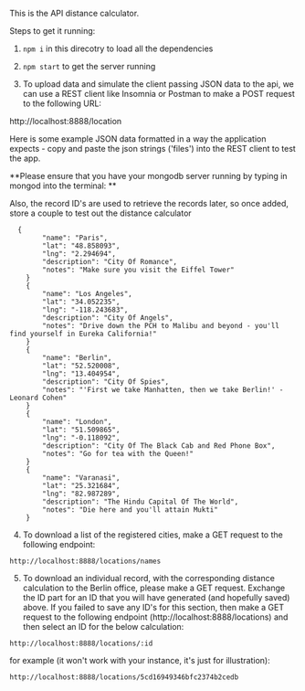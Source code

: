 This is the API distance calculator.

Steps to get it running:

1. `npm i` in this direcotry to load all the dependencies

2. `npm start` to get the server running

3. To upload data and simulate the client passing JSON data to the api, we can use a REST client like Insomnia or Postman to make a POST request to the following URL:

  http://localhost:8888/location

Here is some example JSON data formatted in a way the application expects - copy and paste the json strings ('files') into the REST client to test the app.

**Please ensure that you have your mongodb server running by typing in mongod into the terminal: **

Also, the record ID's are used to retrieve the records later, so once added, store a couple to test out the distance calculator

```
  {
		"name": "Paris",
		"lat": "48.858093",
		"lng": "2.294694",
		"description": "City Of Romance",
		"notes": "Make sure you visit the Eiffel Tower"
	}
	{
		"name": "Los Angeles",
		"lat": "34.052235",
		"lng": "-118.243683",
		"description": "City Of Angels",
		"notes": "Drive down the PCH to Malibu and beyond - you'll find yourself in Eureka California!"
	}
	{
		"name": "Berlin",
		"lat": "52.520008",
		"lng": "13.404954",
		"description": "City Of Spies",
		"notes": "'First we take Manhatten, then we take Berlin!' - Leonard Cohen"
	}
	{
		"name": "London",
		"lat": "51.509865",
		"lng": "-0.118092",
		"description": "City Of The Black Cab and Red Phone Box",
		"notes": "Go for tea with the Queen!"
	}
	{
		"name": "Varanasi",
		"lat": "25.321684",
		"lng": "82.987289",
		"description": "The Hindu Capital Of The World",
		"notes": "Die here and you'll attain Mukti"
	}
```

  4. To download a list of the registered cities, make a GET request to the following endpoint:

    http://localhost:8888/locations/names

  5. To download an individual record, with the corresponding distance calculation to the Berlin office, please make a GET request. Exchange the ID part for an ID that you will have generated (and hopefully saved) above. If you failed to save any ID's for this section, then make a GET request to the following endpoint (http://localhost:8888/locations) and then select an ID for the below calculation:

    http://localhost:8888/locations/:id

  for example (it won't work with your instance, it's just for illustration):

    http://localhost:8888/locations/5cd16949346bfc2374b2cedb
